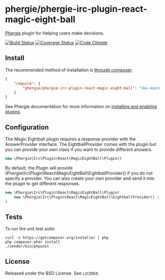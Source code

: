 # phergie/phergie-irc-plugin-react-magic-eight-ball

[Phergie](http://github.com/phergie/phergie-irc-bot-react/) plugin for Helping users make decisions.

[![Build Status](https://secure.travis-ci.org/dstockto/phergie-irc-plugin-react-magic-eightball.png?branch=master)](http://travis-ci.org/dstockto/phergie-irc-plugin-react-magic-eightball)
[![Coverage Status](https://img.shields.io/coveralls/dstockto/phergie-irc-plugin-react-magic-eightball.svg)](https://coveralls.io/r/dstockto/phergie-irc-plugin-react-magic-eightball)
[![Code Climate](https://codeclimate.com/github/dstockto/phergie-irc-plugin-react-magic-eightball/badges/gpa.svg)](https://codeclimate.com/github/dstockto/phergie-irc-plugin-react-magic-eightball)

## Install

The recommended method of installation is [through composer](http://getcomposer.org).

```JSON
{
    "require": {
        "phergie/phergie-irc-plugin-react-magic-eight-ball": "dev-master"
    }
}
```

See Phergie documentation for more information on
[installing and enabling plugins](https://github.com/phergie/phergie-irc-bot-react/wiki/Usage#plugins).

## Configuration

The Magic Eightball plugin requires a response provider with the AnswerProvider interface. The EightballProvider comes
with the plugin but you can provide your own class if you want to provide different answers.

```php
new \Phergie\Irc\Plugin\React\MagicEightBall\Plugin()
```

By default, the Plugin will provide \Phergie\Irc\Plugin\React\MagicEightBall\EightballProvider() if you do not 
specify a provider. You can also create your own provider and send it into the plugin to get different responses.

```php
new \Phergie\Irc\Plugin\React\MagicEightBall\Plugin(
    new \Phergie\Irc\Plugin\React\MagicEightBall\EightballProvider() // Replace with your own provider
)
```


## Tests

To run the unit test suite:

```
curl -s https://getcomposer.org/installer | php
php composer.phar install
./vendor/bin/phpunit
```

## License

Released under the BSD License. See `LICENSE`.
